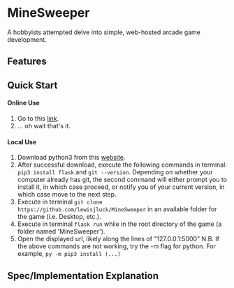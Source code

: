 # MineSweeper
A hobbyists attempted delve into simple, web-hosted arcade game development.
## Features
## Quick Start
#### Online Use
1. Go to this [link](lewisjluck.pythonanywhere.com).
2. ... oh wait that's it.
#### Local Use
1. Download python3 from this [website](https://www.python.org/downloads/).
2. After successful download, execute the following commands in terminal: `pip3 install flask` and `git --version`. Depending on whether your computer already has git, the second command will either prompt you to install it, in which case proceed, or notify you of your current version, in which case move to the next step.
3. Execute in terminal `git clone https://github.com/lewisjluck/MineSweeper` in an available folder for the game (i.e. Desktop, etc.).
4. Execute in terminal `flask run` while in the root directory of the game (a folder named 'MineSweeper').
5. Open the displayed url, likely along the lines of "127.0.0.1:5000"
N.B. If the above commands are not working, try the -m flag for python. For example, `py -m pip3 install (...)`
## Spec/Implementation Explanation
